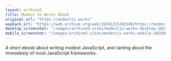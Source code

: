 ```yaml
---
layout: archived
title: Modest JS Works Ebook
original_url: "https://modestjs.works"
wayback_url: "https://web.archive.org/web/20241215202349/https://modestjs.works/"
desktop_screenshot: "/images/archived-sites/modestjs-works-desktop-20250623.png"
mobile_screenshot: "/images/archived-sites/modestjs-works-mobile-20250623.png"
---
```


A short ebook about writing modest JavaScript, and ranting about the immodesty of most JavaScript frameworks.
